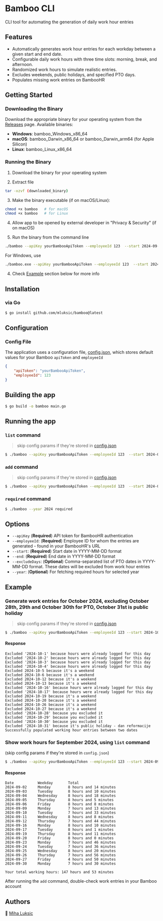 # Bamboo CLI

CLI tool for automating the generation of daily work hour entries

## Features
- Automatically generates work hour entries for each workday between a given start and end date.
- Configurable daily work hours with three time slots: morning, break, and afternoon.
- Randomized work hours to simulate realistic entries.
- Excludes weekends, public holidays, and specified PTO days.
- Populates missing work entries on BambooHR

## Getting Started

### Downloading the Binary

Download the appropriate binary for your operating system from the [Releases](https://github.com/mluksic/bamboo/releases) page. Available binaries:
- __Windows__: bamboo_Windows_x86_64
- __macOS__: bamboo_Darwin_x86_64 or bamboo_Darwin_arm64 (for Apple Silicon)
- __Linux__: bamboo_Linux_x86_64

### Running the Binary

1. Download the binary for your operating system

2. Extract file
```bash
tar -xzvf (downloaded_binary)
```

3. Make the binary executable (if on macOS/Linux):
```bash
chmod +x bamboo   # for macOS
chmod +x bamboo   # for Linux
```

4. Allow app to be opened by external developer in "Privacy & Security" (if on macOS)

4. Run the binary from the command line
```bash
./bamboo --apiKey yourBambooApiToken --employeeId 123  --start 2024-09-01 --end 2024-10-01 add
```

For Windows, use
```bash
./bamboo.exe --apiKey yourBambooApiToken --employeeId 123  --start 2024-09-01 --end 2024-10-01 add
```

4. Check [Example](#example) section below for more info

## Installation

### via Go

```bash
$ go install github.com/mluksic/bamboo@latest
```

## Configuration

### Config File
The application uses a configuration file, [config.json](config.json), which stores default values for your Bamboo `apiToken` and `employeeId`
```json
{
    "apiToken": "yourBambooApiToken",
    "employeeId": 123
}
```

## Building the app

```bash
$ go build -o bamboo main.go
```

## Running the app

### `list` command
> skip config params if they're stored in [config.json](config.json)

```bash
$ ./bamboo --apiKey yourBambooApiToken --employeeId 123  --start 2024-09-01 --end 2024-10-01 list
```

### `add` command
> skip config params if they're stored in [config.json](config.json)
```bash
$ ./bamboo --apiKey yourBambooApiToken --employeeId 123  --start 2024-09-01 --end 2024-10-01 --excludeDays 2024-09-15,2024-09-20 add
```

### `required` command
```bash
$ ./bamboo --year 2024 required
```

## Options
- `--apiKey` (**Required**) API token for BambooHR authentication
- `--employeeId`: (**Required**) Employee ID for whom the entries are generated - found in your BambooHR's URL
- `--start`: (**Required**) Start date in YYYY-MM-DD format
- `--end`: (**Required**) End date in YYYY-MM-DD format
- `--excludeDays`: (**Optional**) Comma-separated list of PTO dates in YYYY-MM-DD format. These dates will be excluded from work hour entries
- `--year`: (**Optional**) For fetching required hours for selected year

## Example
### Generate work entries for October 2024, excluding October 28th, 29th and October 30th for PTO, October 31st is public holiday

> skip config params if they're stored in [config.json](config.json)
```bash
$ ./bamboo --apiKey yourBambooApiToken --employeeId 123 --start 2024-10-01 --end 2024-11-01 --excludeDays 2024-10-28,2024-10-29,2024-10-30
```

#### Response
```
Excluded '2024-10-1' because hours were already logged for this day
Excluded '2024-10-2' because hours were already logged for this day
Excluded '2024-10-3' because hours were already logged for this day
Excluded '2024-10-4' because hours were already logged for this day
Excluded 2024-10-5 because it's a weekend
Excluded 2024-10-6 because it's a weekend
Excluded 2024-10-12 because it's a weekend
Excluded 2024-10-13 because it's a weekend
Excluded '2024-10-16' because hours were already logged for this day
Excluded '2024-10-17' because hours were already logged for this day
Excluded 2024-10-19 because it's a weekend
Excluded 2024-10-20 because it's a weekend
Excluded 2024-10-26 because it's a weekend
Excluded 2024-10-27 because it's a weekend
Excluded '2024-10-28' because you excluded it
Excluded '2024-10-29' because you excluded it
Excluded '2024-10-30' because you excluded it
Excluded '2024-10-31' because it's public holiday - dan reformacije
Successfully populated working hour entries between two dates
```

### Show work hours for September 2024, using `list` command

(skip config params if they're stored in `config.json`)
```bash
$ ./bamboo --apiKey yourBambooApiToken --employeeId 123 --start 2024-09-01 --end 2024-10-01 list
```

#### Response
```
Date           Weekday       Total
2024-09-02     Monday        8 hours and 14 minutes
2024-09-03     Tuesday       8 hours and 10 minutes
2024-09-04     Wednesday     8 hours and 18 minutes
2024-09-05     Thursday      8 hours and 5 minutes
2024-09-06     Friday        8 hours and 8 minutes
2024-09-09     Monday        7 hours and 13 minutes
2024-09-10     Tuesday       7 hours and 33 minutes
2024-09-11     Wednesday     8 hours and 8 minutes
2024-09-12     Thursday      7 hours and 44 minutes
2024-09-16     Monday        8 hours and 10 minutes
2024-09-17     Tuesday       8 hours and 1 minutes
2024-09-19     Thursday      8 hours and 11 minutes
2024-09-20     Friday        8 hours and 0 minutes
2024-09-23     Monday        7 hours and 46 minutes
2024-09-24     Tuesday       7 hours and 36 minutes
2024-09-25     Wednesday     8 hours and 20 minutes
2024-09-26     Thursday      7 hours and 56 minutes
2024-09-27     Friday        4 hours and 50 minutes
2024-09-30     Monday        7 hours and 30 minutes

Your total working hours: 147 hours and 53 minutes
```

After running the `add` command, double-check work entries in your Bamboo account

## Authors
👤 [Miha Luksic](https://www.mihaluksic.com)
